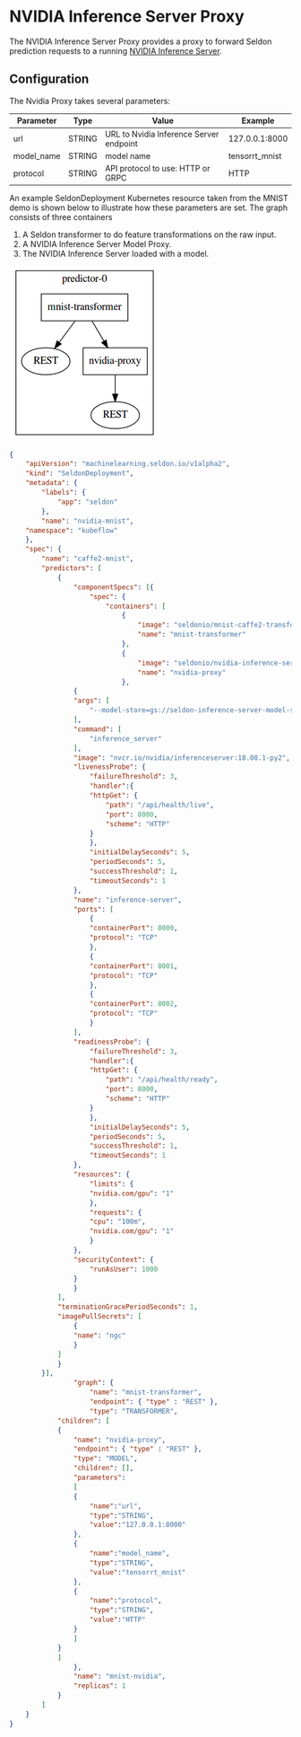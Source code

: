 # NVIDIA Inference Server Proxy

The NVIDIA Inference Server Proxy provides a proxy to forward Seldon prediction requests to a running [NVIDIA Inference Server](https://docs.nvidia.com/deeplearning/sdk/inference-user-guide/index.html).

## Configuration

The Nvidia Proxy takes several parameters:

 | Parameter | Type | Value | Example |
 |-----------|------|-------|---------|
 | url | STRING | URL to Nvidia Inference Server endpoint | 127.0.0.1:8000 |
 | model_name | STRING | model name | tensorrt_mnist |
 | protocol | STRING | API protocol to use: HTTP or GRPC | HTTP |


An example SeldonDeployment Kubernetes resource taken from the MNIST demo is shown below to illustrate how these parameters are set. The graph consists of three containers

  1. A Seldon transformer to do feature transformations on the raw input.
  1. A NVIDIA Inference Server Model Proxy.
  1. The NVIDIA Inference Server loaded with a model.

![MNIST Example](./mnist-graph.png)


```json
{
    "apiVersion": "machinelearning.seldon.io/v1alpha2",
    "kind": "SeldonDeployment",
    "metadata": {
        "labels": {
            "app": "seldon"
        },
        "name": "nvidia-mnist",
	"namespace": "kubeflow"
    },
    "spec": {
        "name": "caffe2-mnist",
        "predictors": [
            {
                "componentSpecs": [{
                    "spec": {
                        "containers": [
                            {
                                "image": "seldonio/mnist-caffe2-transformer:0.1",
                                "name": "mnist-transformer"
                            },
                            {
                                "image": "seldonio/nvidia-inference-server-proxy:0.1",
                                "name": "nvidia-proxy"
                            },
			    {
				"args": [
				    "--model-store=gs://seldon-inference-server-model-store"
				],
				"command": [
				    "inference_server"
				],
				"image": "nvcr.io/nvidia/inferenceserver:18.08.1-py2",
				"livenessProbe": {
				    "failureThreshold": 3,
				    "handler":{
					"httpGet": {
					    "path": "/api/health/live",
					    "port": 8000,
					    "scheme": "HTTP"
					}
				    },
				    "initialDelaySeconds": 5,
				    "periodSeconds": 5,
				    "successThreshold": 1,
				    "timeoutSeconds": 1
				},
				"name": "inference-server",
				"ports": [
				    {
					"containerPort": 8000,
					"protocol": "TCP"
				    },
				    {
					"containerPort": 8001,
					"protocol": "TCP"
				    },
				    {
					"containerPort": 8002,
					"protocol": "TCP"
				    }
				],
				"readinessProbe": {
				    "failureThreshold": 3,
				    "handler":{
					"httpGet": {
					    "path": "/api/health/ready",
					    "port": 8000,
					    "scheme": "HTTP"
					}
				    },
				    "initialDelaySeconds": 5,
				    "periodSeconds": 5,
				    "successThreshold": 1,
				    "timeoutSeconds": 1
				},
				"resources": {
				    "limits": {
					"nvidia.com/gpu": "1"
				    },
				    "requests": {
					"cpu": "100m",
					"nvidia.com/gpu": "1"
				    }
				},
				"securityContext": {
				    "runAsUser": 1000
				}
			    }
			],
			"terminationGracePeriodSeconds": 1,
			"imagePullSecrets": [
			    {
				"name": "ngc"
			    }
			]
		    }
		}],
                "graph": {
                    "name": "mnist-transformer",
                    "endpoint": { "type" : "REST" },
                    "type": "TRANSFORMER",
		    "children": [
			{
			    "name": "nvidia-proxy",
			    "endpoint": { "type" : "REST" },
			    "type": "MODEL",
			    "children": [],
			    "parameters":
			    [
				{
				    "name":"url",
				    "type":"STRING",
				    "value":"127.0.0.1:8000"
				},
				{
				    "name":"model_name",
				    "type":"STRING",
				    "value":"tensorrt_mnist"
				},
				{
				    "name":"protocol",
				    "type":"STRING",
				    "value":"HTTP"
				}
			    ]
			}
		    ]
                },
                "name": "mnist-nvidia",
                "replicas": 1
            }
        ]
    }
}
```

